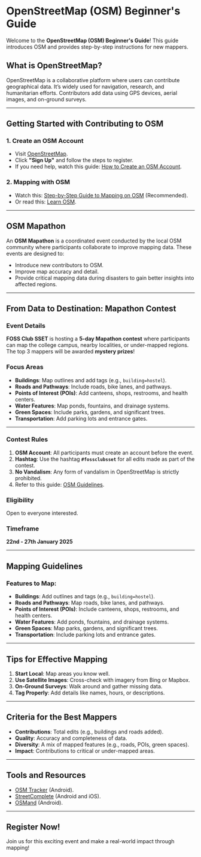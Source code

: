 # OpenStreetMap (OSM) Beginner's Guide

Welcome to the **OpenStreetMap (OSM) Beginner's Guide**! This guide introduces OSM and provides step-by-step instructions for new mappers.

## What is OpenStreetMap?

OpenStreetMap is a collaborative platform where users can contribute geographical data. It’s widely used for navigation, research, and humanitarian efforts. Contributors add data using GPS devices, aerial images, and on-ground surveys.

---

## Getting Started with Contributing to OSM

### 1. Create an OSM Account

- Visit [OpenStreetMap](https://www.openstreetmap.org/).
- Click **"Sign Up"** and follow the steps to register.
- If you need help, watch this guide: [How to Create an OSM Account](#).

### 2. Mapping with OSM

- Watch this: [Step-by-Step Guide to Mapping on OSM](#) (Recommended).
- Or read this: [Learn OSM](https://learnosm.org/).

---

## OSM Mapathon

An **OSM Mapathon** is a coordinated event conducted by the local OSM community where participants collaborate to improve mapping data. These events are designed to:

- Introduce new contributors to OSM.
- Improve map accuracy and detail.
- Provide critical mapping data during disasters to gain better insights into affected regions.

---

## From Data to Destination: Mapathon Contest

### Event Details

**FOSS Club SSET** is hosting a **5-day Mapathon contest** where participants can map the college campus, nearby localities, or under-mapped regions. The top 3 mappers will be awarded **mystery prizes**!

### Focus Areas

- **Buildings**: Map outlines and add tags (e.g., `building=hostel`).
- **Roads and Pathways**: Include roads, bike lanes, and pathways.
- **Points of Interest (POIs)**: Add canteens, shops, restrooms, and health centers.
- **Water Features**: Map ponds, fountains, and drainage systems.
- **Green Spaces**: Include parks, gardens, and significant trees.
- **Transportation**: Add parking lots and entrance gates.

---

### Contest Rules

1. **OSM Account**: All participants must create an account before the event.
2. **Hashtag**: Use the hashtag **`#fossclubsset`** for all edits made as part of the contest.
3. **No Vandalism**: Any form of vandalism in OpenStreetMap is strictly prohibited.
4. Refer to this guide: [OSM Guidelines](#).

### Eligibility

Open to everyone interested.

### Timeframe

**22nd - 27th January 2025**

---

## Mapping Guidelines

### Features to Map:

- **Buildings**: Add outlines and tags (e.g., `building=hostel`).
- **Roads and Pathways**: Map roads, bike lanes, and pathways.
- **Points of Interest (POIs)**: Include canteens, shops, restrooms, and health centers.
- **Water Features**: Add ponds, fountains, and drainage systems.
- **Green Spaces**: Map parks, gardens, and significant trees.
- **Transportation**: Include parking lots and entrance gates.

---

## Tips for Effective Mapping

1. **Start Local**: Map areas you know well.
2. **Use Satellite Images**: Cross-check with imagery from Bing or Mapbox.
3. **On-Ground Surveys**: Walk around and gather missing data.
4. **Tag Properly**: Add details like names, hours, or descriptions.

---

## Criteria for the Best Mappers

- **Contributions**: Total edits (e.g., buildings and roads added).
- **Quality**: Accuracy and completeness of data.
- **Diversity**: A mix of mapped features (e.g., roads, POIs, green spaces).
- **Impact**: Contributions to critical or under-mapped areas.

---

## Tools and Resources

- [OSM Tracker](https://play.google.com/store/apps/details?id=me.guillaumin.android.osmtracker) (Android).
- [StreetComplete](https://play.google.com/store/apps/details?id=de.westnordost.streetcomplete) (Android and iOS).
- [OSMand](https://osmand.net/) (Android).

---

## Register Now!

Join us for this exciting event and make a real-world impact through mapping!
